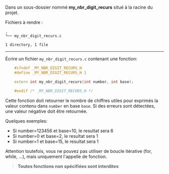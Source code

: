 Dans un sous-dossier nommé **my_nbr_digit_recurs** situé à la racine du projet.

Fichiers à rendre :

```
.
└── my_nbr_digit_recurs.c

1 directory, 1 file
```

---
Écrire un fichier `my_nbr_digit_recurs.c` contenant une fonction:
```cpp
    #ifndef _MY_NBR_DIGIT_RECURS_H
    #define _MY_NBR_DIGIT_RECURS_H 1

    extern int my_nbr_digit_recurs(int number, int base);

    #endif /* _MY_NBR_DIGIT_RECURS_H */
```
Cette fonction doit retourner le nombre de chiffres utiles pour exprimés la valeur contenu dans
`number` en base `base`. Si des erreurs sont détectées, une valeur
négative doit être retournée.

Quelques exemples:

- Si number=123456 et base=10, le resultat sera 6
- Si number=0 et base=2, le resultat sera 1
- Si number=1 et base=15, le resultat sera 1

Attention toutefois, vous ne pouvez pas utiliser de boucle itérative
(for, while, ...), mais uniquement l'appelle de fonction.

> **Toutes fonctions non spécifiées sont interdites**
